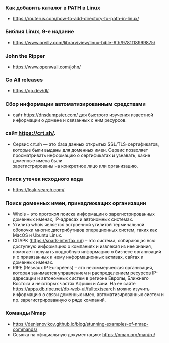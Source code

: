 ### Как добавить каталог в PATH в Linux
  * https://routerus.com/how-to-add-directory-to-path-in-linux/
### Библия Linux, 9-е издание
  * https://www.oreilly.com/library/view/linux-bible-9th/9781118999875/
### John the Ripper
  * https://www.openwall.com/john/

### Go All releases
  * https://go.dev/dl/

### Сбор информации автоматизированным средствами
  * сайт https://dnsdumpster.com/ для быстрого изучения известной информации о домене и связанных с ним ресурсов.
### сайт https://crt.sh/. 
 * Сервис crt.sh — это база данных открытых SSL/TLS-сертификатов, которые были выданы для доменных имен. Сервис позволяет просматривать информацию о сертификатах и узнавать, какие доменные имена были        
    зарегистрированы на конкретное лицо или организацию.
### Поиск утечек исходного кода
 * https://leak-search.com/
### Поиск доменных имен, принадлежащих организации
 * Whois – это протокол поиска информации о зарегистрированных доменных именах, IP-адресах и автономных системах.
 * Утилита whois является встроенной утилитой терминальной оболочки многих дистрибутивов операционных   систем, таких как MacOS и Ubuntu Linux.
 * СПАРК (https://spark-interfax.ru/) – это система, собирающая всю доступную информацию о компаниях и извлекая из нее знания,
    помогает получать подробную информацию о бизнесе организаций и о привязанных к нему информационных активах, сайтах и доменных именах.
 * RIPE (Réseaux IP Européens) – это некоммерческая организация, которая занимается управлением и распределением
    ресурсов IP-адресации и автономных систем в регионе Европы, Ближнего Востока и некоторых частях Африки и Азии.
    На ее сайте https://apps.db.ripe.net/db-web-ui/fulltextsearch можно изучить информацию о связи доменных имен, автоматизированных систем и пр. зарегистрированную о ряде компаний.
### Команды Nmap
 * https://denisnovikov.github.io/blog/stunning-examples-of-nmap-commands/
 * Ссылка на официальную документацию: https://nmap.org/man/ru/
